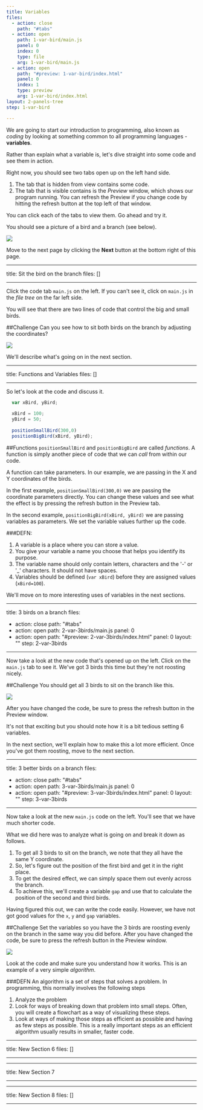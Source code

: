 ```yaml
---
title: Variables
files:
  - action: close
    path: "#tabs"
  - action: open
    path: 1-var-bird/main.js
    panel: 0
    index: 0
    type: file
    arg: 1-var-bird/main.js
  - action: open
    path: "#preview: 1-var-bird/index.html"
    panel: 0
    index: 1
    type: preview
    arg: 1-var-bird/index.html
layout: 2-panels-tree
step: 1-var-bird

---
```

We are going to start our introduction to programming, also known as *coding* by looking at something common to all programming languages - **variables**.

Rather than explain what a variable is, let's dive straight into some code and see them in action.

Right now, you should see two tabs open up on the left hand side.

1. The tab that is hidden from view contains some code.
1. The tab that is visible contains is the *Preview* window, which shows our program running. You can refresh the Preview if you change code by hitting the refresh button at the top left of that window.

You can click each of the tabs to view them. Go ahead and try it.

You should see a picture of a bird and a branch (see below).

![](.guides/img/var-bird-branch.png)

Move to the next page by clicking the **Next** button at the bottom right of this page.

---
title: Sit the bird on the branch
files: []

---
Click the code tab `main.js` on the left. If you can't see it, click on `main.js` in the *file tree* on the far left side.

You will see that there are two lines of code that control the big and small birds.

##Challenge
Can you see how to sit both birds on the branch by adjusting the coordinates?

![](.guides/img/var-bird-positioned.png)

We'll describe what's going on in the next section.

---
title: Functions and Variables
files: []

---
So let's look at the code and discuss it.

```javascript
  var xBird, yBird;
  
  xBird = 100;
  yBird = 50;
  
  positionSmallBird(300,0)
  positionBigBird(xBird, yBird);
```

##Functions
`positionSmallBird` and `positionBigBird` are called *functions*. A function is simply another piece of code that we can *call* from within our code.

A function can take parameters. In our example, we are passing in the X and Y coordinates of the birds.

In the first example, `positionSmallBird(300,0)` we are passing the coordinate parameters directly. You can change these values and see what the effect is by pressing the refresh button in the Preview tab.

In the second example, `positionBigBird(xBird, yBird)` we are passing variables as parameters. We set the variable values further up the code.

###DEFN:
1. A variable is a place where you can store a value. 
1. You give your variable a name you choose that helps you identify its purpose. 
1. The variable name should only contain letters, characters and the '-' or '_' characters. It should not have spaces.
1. Variables should be defined (`var xBird`) before they are assigned values (`xBird=100`).

We'll move on to more interesting uses of variables in the next sections.


---
title: 3 birds on a branch
files:
  - action: close
    path: "#tabs"
  - action: open
    path: 2-var-3birds/main.js
    panel: 0
  - action: open
    path: "#preview: 2-var-3birds/index.html"
    panel: 0
layout: ""
step: 2-var-3birds

---
Now take a look at the new code that's opened up on the left. Click on the `main.js` tab to see it. We've got 3 birds this time but they're not roosting nicely.

##Challenge
You should get all 3 birds to sit on the branch like this.

![](.guides/img/var-bird-branch-3.png)

After you have changed the code, be sure to press the refresh button in the Preview window.

It's not that exciting but you should note how it is a bit tedious setting 6 variables.

In the next section, we'll explain how to make this a lot more efficient. Once you've got them roosting, move to the next section.

---
title: 3 better birds on a branch
files:
  - action: close
    path: "#tabs"
  - action: open
    path: 3-var-3birds/main.js
    panel: 0
  - action: open
    path: "#preview: 3-var-3birds/index.html"
    panel: 0
layout: ""
step: 3-var-3birds

---
Now take a look at the new `main.js` code on the left. You'll see that we have much shorter code. 

What we did here was to analyze what is going on and break it down as follows.

1. To get all 3 birds to sit on the branch, we note that they all have the same Y coordinate.
1. So, let's figure out the position of the first bird and get it in the right place.
1. To get the desired effect, we can simply space them out evenly across the branch.
1. To achieve this, we'll create a variable `gap` and use that to calculate the position of the second and third birds.

Having figured this out, we can write the code easily. However, we have not got good values for the `x`, `y` and `gap` variables.

##Challenge
Set the variables so you have the 3 birds are roosting evenly on the branch in the same way you did before. After you have changed the code, be sure to press the refresh button in the Preview window.

![](.guides/img/var-bird-branch-3.png)

Look at the code and make sure you understand how it works. This is an example of a very simple *algorithm*. 

###DEFN
An algorithm is a set of steps that solves a problem. In programming, this normally involves the following steps

1. Analyze the problem
1. Look for ways of breaking down that problem into small steps. Often, you will create a flowchart as a way of visualizing these steps.
1. Look at ways of making those steps as efficient as possible and having as few steps as possible. This is a really important steps as an efficient algorithm usually results in smaller, faster code.


---
title: New Section 6
files: []

---

---
title: New Section 7

---

---
title: New Section 8
files: []

---
